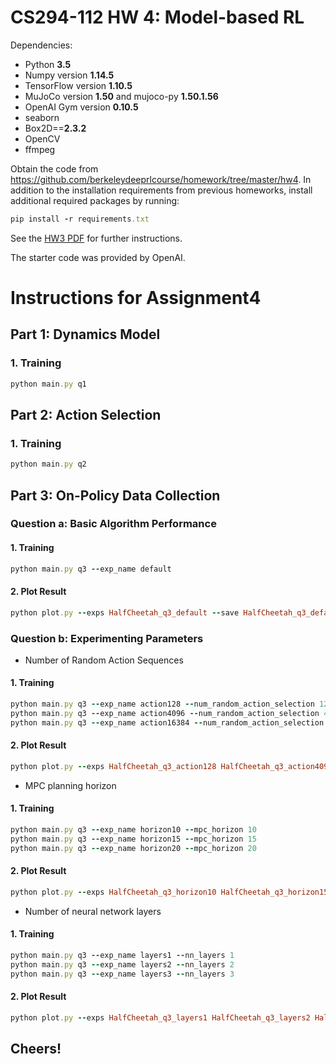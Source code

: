 # CS294-112 HW 4: Model-based RL

Dependencies:
 * Python **3.5**
 * Numpy version **1.14.5**
 * TensorFlow version **1.10.5**
 * MuJoCo version **1.50** and mujoco-py **1.50.1.56**
 * OpenAI Gym version **0.10.5**
 * seaborn
 * Box2D==**2.3.2**
 * OpenCV
 * ffmpeg

Obtain the code from https://github.com/berkeleydeeprlcourse/homework/tree/master/hw4. In addition to the installation requirements from previous homeworks, install additional required packages by running:
```rubypip install -r requirements.txt
```

See the [HW3 PDF](http://rail.eecs.berkeley.edu/deeprlcourse/static/homeworks/hw4.pdf) for further instructions.

The starter code was provided by OpenAI.

# Instructions for Assignment4
## Part 1: Dynamics Model

### 1. Training 

```ruby
python main.py q1
```


## Part 2: Action Selection
### 1. Training

```ruby
python main.py q2
```

## Part 3: On-Policy Data Collection

### Question a: Basic Algorithm Performance
#### 1. Training

```ruby
python main.py q3 --exp_name default
```
#### 2. Plot Result

```ruby
python plot.py --exps HalfCheetah_q3_default --save HalfCheetah_q3_default
```

### Question b: Experimenting Parameters

- Number of Random Action Sequences

#### 1. Training

```ruby
python main.py q3 --exp_name action128 --num_random_action_selection 128
python main.py q3 --exp_name action4096 --num_random_action_selection 4096
python main.py q3 --exp_name action16384 --num_random_action_selection 16384
```
#### 2. Plot Result

```ruby
python plot.py --exps HalfCheetah_q3_action128 HalfCheetah_q3_action4096 HalfCheetah_q3_action16384 --save HalfCheetah_q3_actions
```

- MPC planning horizon

#### 1. Training

```ruby
python main.py q3 --exp_name horizon10 --mpc_horizon 10
python main.py q3 --exp_name horizon15 --mpc_horizon 15
python main.py q3 --exp_name horizon20 --mpc_horizon 20
```
#### 2. Plot Result

```ruby
python plot.py --exps HalfCheetah_q3_horizon10 HalfCheetah_q3_horizon15 HalfCheetah_q3_horizon20 --save HalfCheetah_q3_mpc_horizon
```

- Number of neural network layers

#### 1. Training

```ruby
python main.py q3 --exp_name layers1 --nn_layers 1
python main.py q3 --exp_name layers2 --nn_layers 2
python main.py q3 --exp_name layers3 --nn_layers 3
```
#### 2. Plot Result

```ruby
python plot.py --exps HalfCheetah_q3_layers1 HalfCheetah_q3_layers2 HalfCheetah_q3_layers3 --save HalfCheetah_q3_nn_layers
```



## Cheers!